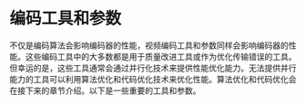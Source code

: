 # 编码工具和参数
不仅是编码算法会影响编码器的性能，视频编码工具和参数同样会影响编码器的性能。这些编码工具中的大多数都是用于质量改进工具或作为优化传输错误的工具。但幸运的是，这些工具通常会通过并行化技术来提供性能优化能力。无法提供并行能力的工具可以利用算法优化和代码优化技术来优化性能。算法优化和代码优化会在接下来的章节介绍。以下是一些重要的工具和参数。

